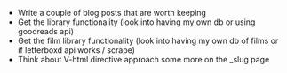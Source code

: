 - Write a couple of blog posts that are worth keeping
- Get the library functionality (look into having my own db or using goodreads api)
- Get the film library functionality (look into having my own db of films or if letterboxd api works / scrape)
- Think about V-html directive approach some more on the _slug page
